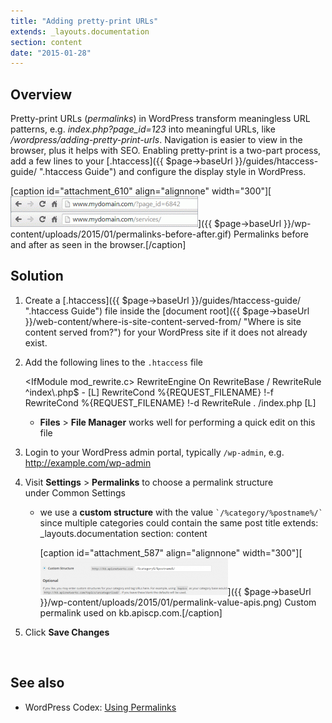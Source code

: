 ```yaml
---
title: "Adding pretty-print URLs"
extends: _layouts.documentation
section: content
date: "2015-01-28"
---
```


## Overview

Pretty-print URLs (_permalinks_) in WordPress transform meaningless URL patterns, e.g. _index.php?page\_id=123_ into meaningful URLs, like _/wordpress/adding-pretty-print-urls_. Navigation is easier to view in the browser, plus it helps with SEO. Enabling pretty-print is a two-part process, add a few lines to your [.htaccess]({{ $page->baseUrl }}/guides/htaccess-guide/ ".htaccess Guide") and configure the display style in WordPress.

\[caption id="attachment\_610" align="alignnone" width="300"\][![Permalinks before and after as seen in the browser.](images/permalinks-before-after-300x49.gif)]({{ $page->baseUrl }}/wp-content/uploads/2015/01/permalinks-before-after.gif) Permalinks before and after as seen in the browser.\[/caption\]

## Solution

1. Create a [.htaccess]({{ $page->baseUrl }}/guides/htaccess-guide/ ".htaccess Guide") file inside the [document root]({{ $page->baseUrl }}/web-content/where-is-site-content-served-from/ "Where is site content served from?") for your WordPress site if it does not already exist.
2. Add the following lines to the `.htaccess` file
    
    <IfModule mod\_rewrite.c>
    RewriteEngine On
    RewriteBase /
    RewriteRule ^index\\.php$ - \[L\]
    RewriteCond %{REQUEST\_FILENAME} !-f
    RewriteCond %{REQUEST\_FILENAME} !-d
    RewriteRule . /index.php \[L\]
    </IfModule>
    
    - **Files** > **File Manager** works well for performing a quick edit on this file
3. Login to your WordPress admin portal, typically `/wp-admin`, e.g. http://example.com/wp-admin
4. Visit **Settings** > **Permalinks** to choose a permalink structure under Common Settings
    - we use a **custom structure** with the value `` `/%category/%postname%/` `` since multiple categories could contain the same post title
extends: _layouts.documentation
section: content
        
        \[caption id="attachment\_587" align="alignnone" width="300"\][![Custom permalink used on kb.apiscp.com.](images/permalink-value-apis-300x59.png)]({{ $page->baseUrl }}/wp-content/uploads/2015/01/permalink-value-apis.png) Custom permalink used on kb.apiscp.com.\[/caption\]
5. Click **Save Changes**

 

## See also

- WordPress Codex: [Using Permalinks](http://codex.wordpress.org/Using_Permalinks)
